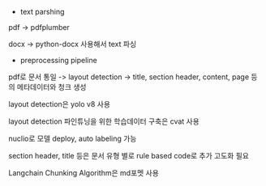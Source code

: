 - text parshing
  
pdf -> pdfplumber

docx -> python-docx 사용해서 text 파싱


- preprocessing pipeline

pdf로 문서 통일 -> layout detection -> title, section header, content, page 등의 메타데이터와 청크 생성

   
layout detection은 yolo v8 사용

layout detection 파인튜닝을 위한 학습데이터 구축은 cvat 사용

nuclio로 모델 deploy, auto labeling 가능

section header, title 등은 문서 유형 별로 rule based code로 추가 고도화 필요

Langchain Chunking Algorithm은 md포멧 사용
